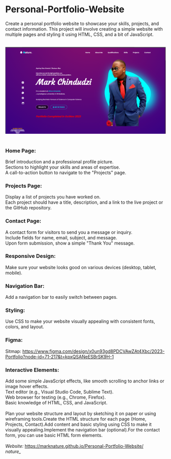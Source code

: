 # Personal-Portfolio-Website
Create a personal portfolio website to showcase your skills, projects, and contact information. This project will involve creating a simple website with multiple pages and styling it using HTML, CSS, and a bit of JavaScript.<br>

<div align="center">

<!--- Image -->
<br>
<img alt="Home Page Screenshot" src="README assets/screenshot.png">
<br>
</div>

<br>

### Home Page: 
Brief introduction and a professional profile picture.<br>
Sections to highlight your skills and areas of expertise.<br>
A call-to-action button to navigate to the "Projects" page.<br>

### Projects Page:
Display a list of projects you have worked on.<br>
Each project should have a title, description, and a link to the live project or the GitHub repository.<br>

### Contact Page:
A contact form for visitors to send you a message or inquiry.<br>
Include fields for name, email, subject, and message.<br>
Upon form submission, show a simple "Thank You" message.<br>

### Responsive Design:
Make sure your website looks good on various devices (desktop, tablet, mobile).<br>

### Navigation Bar:
Add a navigation bar to easily switch between pages.<br>

### Styling:
Use CSS to make your website visually appealing with consistent fonts, colors, and layout.<br>

### Figma:
Sitmap: https://www.figma.com/design/x0un93gd8PDCVAwZAt4Xbc/2023-Portfolio?node-id=71-217&t=kpxQSANeESBrSK9H-1

### Interactive Elements:
Add some simple JavaScript effects, like smooth scrolling to anchor links or image hover effects.<br>
Text editor (e.g., Visual Studio Code, Sublime Text).<br>
Web browser for testing (e.g., Chrome, Firefox).<br>
Basic knowledge of HTML, CSS, and JavaScript.<br><br>
Plan your website structure and layout by sketching it on paper or using wireframing tools.Create the HTML structure for each page (Home, Projects, Contact).Add content and basic styling using CSS to make it visually appealing.Implement the navigation bar (optional).For the contact form, you can use basic HTML form elements.<br>
<br> *Website:* https://marknature.github.io/Personal-Portfolio-Website/<br>
*nature_*
